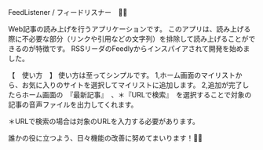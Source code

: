 FeedListener / フィードリスナー　📱📶

Web記事の読み上げを行うアプリケーションです。
このアプリは、読み上げる際に不必要な部分（リンクや引用などの文字列）を排除して読み上げることができるのが特徴です。
RSSリーダのFeedlyからインスパイアされて開発を始めました。

【　使い方　】
使い方は至ってシンプルです。
1,ホーム画面のマイリストから、お気に入りのサイトを選択してマイリストに追加します。
2,追加が完了したらホーム画面の　『最新記事』　、＊『URLで検索』　を選択することで対象の記事の音声ファイルを出力してくれます。

＊URLで検索の場合は対象のURLを入力する必要があります。

誰かの役に立つよう、日々機能の改善に努めてまいります！💪💪
